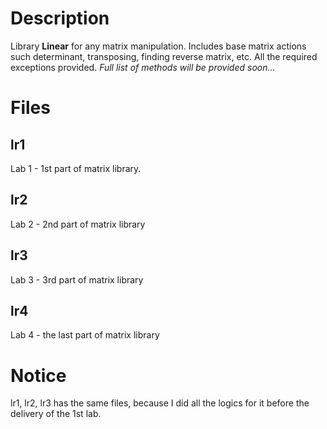 # Description

Library **Linear** for any matrix manipulation. Includes base matrix actions such determinant, transposing, finding reverse matrix, etc.
All the required exceptions provided.
_Full list of methods will be provided soon..._

# Files

## lr1
Lab 1 - 1st part of matrix library.

## lr2
Lab 2 - 2nd part of matrix library

## lr3
Lab 3 - 3rd part of matrix library

## lr4
Lab 4 - the last part of matrix library

# Notice

lr1, lr2, lr3 has the same files, because I did all the logics for it before the delivery of the 1st lab.
